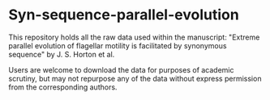 # Syn-sequence-parallel-evolution
This repository holds all the raw data used within the manuscript: "Extreme parallel evolution of flagellar motility is facilitated by synonymous sequence" by J. S. Horton et al.

Users are welcome to download the data for purposes of academic scrutiny, but may not repurpose any of the data without express permission from the corresponding authors.
